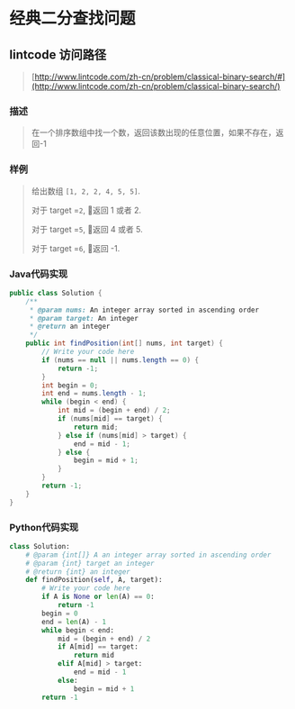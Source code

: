 # 经典二分查找问题



## lintcode 访问路径

> [http://www.lintcode.com/zh-cn/problem/classical-binary-search/#](http://www.lintcode.com/zh-cn/problem/classical-binary-search/)

### 描述

> 在一个排序数组中找一个数，返回该数出现的任意位置，如果不存在，返回-1

### 样例

> 给出数组 `[1, 2, 2, 4, 5, 5]`.
> 
> 对于 target =`2`, 返回 1 或者 2.
> 
> 对于 target =`5`, 返回 4 或者 5.
> 
> 对于 target =`6`, 返回 -1.

### Java代码实现

```java
public class Solution {
    /**
     * @param nums: An integer array sorted in ascending order
     * @param target: An integer
     * @return an integer
     */
    public int findPosition(int[] nums, int target) {
        // Write your code here
        if (nums == null || nums.length == 0) {
            return -1;
        }
        int begin = 0;
        int end = nums.length - 1;
        while (begin < end) {
            int mid = (begin + end) / 2;
            if (nums[mid] == target) {
                return mid;
            } else if (nums[mid] > target) {
                end = mid - 1;
            } else {
                begin = mid + 1;
            }
        }
        return -1;
    }
}
```

### Python代码实现

```python
class Solution:
    # @param {int[]} A an integer array sorted in ascending order
    # @param {int} target an integer
    # @return {int} an integer
    def findPosition(self, A, target):
        # Write your code here
        if A is None or len(A) == 0:
            return -1
        begin = 0
        end = len(A) - 1
        while begin < end:
            mid = (begin + end) / 2
            if A[mid] == target:
                return mid
            elif A[mid] > target:
                end = mid - 1
            else:
                begin = mid + 1
        return -1
```

